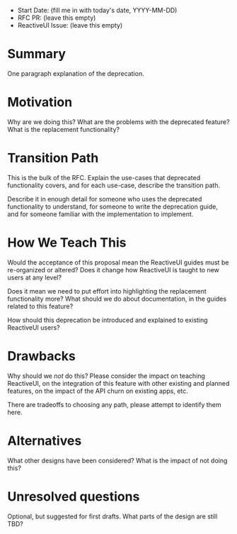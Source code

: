 - Start Date: (fill me in with today's date, YYYY-MM-DD)
- RFC PR: (leave this empty)
- ReactiveUI Issue: (leave this empty)

# Summary

One paragraph explanation of the deprecation.

# Motivation

Why are we doing this? What are the problems with the deprecated feature?
What is the replacement functionality?

# Transition Path

This is the bulk of the RFC. Explain the use-cases that deprecated functionality
covers, and for each use-case, describe the transition path.

Describe it in enough detail for someone who uses the deprecated functionality
to understand, for someone to write the deprecation guide, and for someone
familiar with the implementation to implement.

# How We Teach This

Would the acceptance of this proposal mean the ReactiveUI guides must be
re-organized or altered? Does it change how ReactiveUI is taught to new users
at any level?

Does it mean we need to put effort into highlighting the replacement
functionality more? What should we do about documentation, in the guides
related to this feature?

How should this deprecation be introduced and explained to existing ReactiveUI
users?

# Drawbacks

Why should we *not* do this? Please consider the impact on teaching ReactiveUI,
on the integration of this feature with other existing and planned features,
on the impact of the API churn on existing apps, etc.

There are tradeoffs to choosing any path, please attempt to identify them here.

# Alternatives

What other designs have been considered? What is the impact of not doing this?

# Unresolved questions

Optional, but suggested for first drafts. What parts of the design are still
TBD?
